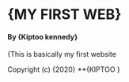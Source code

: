 # {MY FIRST WEB}
#### By **{Kiptoo kennedy}**
{This is basically my first website

Copyright (c) {2020} **{KIPTOO }